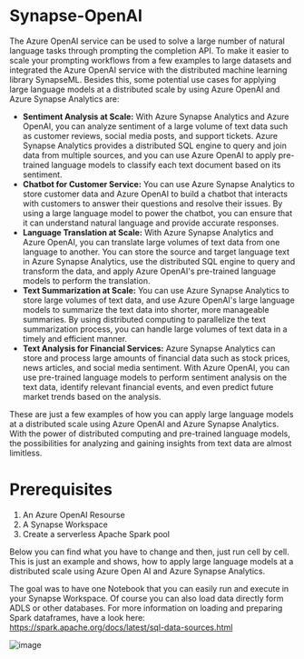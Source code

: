# Synapse-OpenAI

The Azure OpenAI service can be used to solve a large number of natural language tasks through prompting the completion API. To make it easier to scale your prompting workflows from a few examples to large datasets and integrated the Azure OpenAI service with the distributed machine learning library SynapseML. 
Besides this, some potential use cases for applying large language models at a distributed scale by using Azure OpenAI and Azure Synapse Analytics are:

- **Sentiment Analysis at Scale:** With Azure Synapse Analytics and Azure OpenAI, you can analyze sentiment of a large volume of text data such as customer reviews, social media posts, and support tickets. Azure Synapse Analytics provides a distributed SQL engine to query and join data from multiple sources, and you can use Azure OpenAI to apply pre-trained language models to classify each text document based on its sentiment.
- **Chatbot for Customer Service:** You can use Azure Synapse Analytics to store customer data and Azure OpenAI to build a chatbot that interacts with customers to answer their questions and resolve their issues. By using a large language model to power the chatbot, you can ensure that it can understand natural language and provide accurate responses.
- **Language Translation at Scale:** With Azure Synapse Analytics and Azure OpenAI, you can translate large volumes of text data from one language to another. You can store the source and target language text in Azure Synapse Analytics, use the distributed SQL engine to query and transform the data, and apply Azure OpenAI's pre-trained language models to perform the translation.
- **Text Summarization at Scale:** You can use Azure Synapse Analytics to store large volumes of text data, and use Azure OpenAI's large language models to summarize the text data into shorter, more manageable summaries. By using distributed computing to parallelize the text summarization process, you can handle large volumes of text data in a timely and efficient manner.
- **Text Analysis for Financial Services:** Azure Synapse Analytics can store and process large amounts of financial data such as stock prices, news articles, and social media sentiment. With Azure OpenAI, you can use pre-trained language models to perform sentiment analysis on the text data, identify relevant financial events, and even predict future market trends based on the analysis.

These are just a few examples of how you can apply large language models at a distributed scale using Azure OpenAI and Azure Synapse Analytics. With the power of distributed computing and pre-trained language models, the possibilities for analyzing and gaining insights from text data are almost limitless.

# Prerequisites
1. An Azure OpenAI Resourse
2. A Synapse Workspace
3. Create a serverless Apache Spark pool

Below you can find what you have to change and then, just run cell by cell. This is just an example and shows, how to apply large language models at a distributed scale using Azure Open AI and Azure Synapse Analytics.

The goal was to have one Notebook that you can easily run and execute in your Synapse Workspace. Of course you can also load data directly form ADLS or other databases. For more information on loading and preparing Spark dataframes, have a look here: https://spark.apache.org/docs/latest/sql-data-sources.html

![image](https://user-images.githubusercontent.com/38947100/229354533-4eb48dae-e6d3-41b6-bcb1-9103a8c2841c.png)
